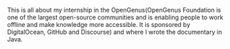 This is all about my internship in the OpenGenus(OpenGenus Foundation is one of the largest open-source communities and is enabling people to work offline and make knowledge more accessible. It is sponsored by DigitalOcean, GitHub and Discourse) and where I wrote the documentary in Java.
